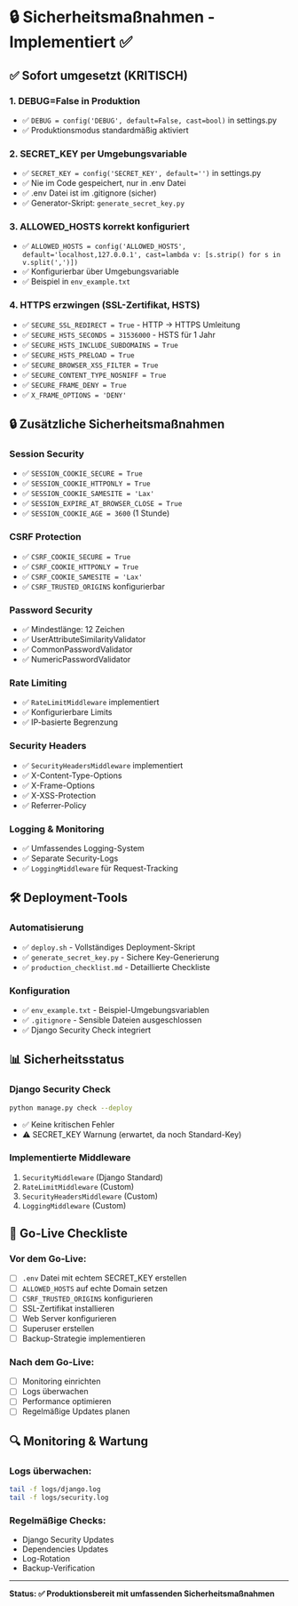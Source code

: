 # 🔒 Sicherheitsmaßnahmen - Implementiert ✅

## ✅ Sofort umgesetzt (KRITISCH)

### 1. DEBUG=False in Produktion
- ✅ `DEBUG = config('DEBUG', default=False, cast=bool)` in settings.py
- ✅ Produktionsmodus standardmäßig aktiviert

### 2. SECRET_KEY per Umgebungsvariable
- ✅ `SECRET_KEY = config('SECRET_KEY', default='')` in settings.py
- ✅ Nie im Code gespeichert, nur in .env Datei
- ✅ .env Datei ist im .gitignore (sicher)
- ✅ Generator-Skript: `generate_secret_key.py`

### 3. ALLOWED_HOSTS korrekt konfiguriert
- ✅ `ALLOWED_HOSTS = config('ALLOWED_HOSTS', default='localhost,127.0.0.1', cast=lambda v: [s.strip() for s in v.split(',')])`
- ✅ Konfigurierbar über Umgebungsvariable
- ✅ Beispiel in `env_example.txt`

### 4. HTTPS erzwingen (SSL-Zertifikat, HSTS)
- ✅ `SECURE_SSL_REDIRECT = True` - HTTP → HTTPS Umleitung
- ✅ `SECURE_HSTS_SECONDS = 31536000` - HSTS für 1 Jahr
- ✅ `SECURE_HSTS_INCLUDE_SUBDOMAINS = True`
- ✅ `SECURE_HSTS_PRELOAD = True`
- ✅ `SECURE_BROWSER_XSS_FILTER = True`
- ✅ `SECURE_CONTENT_TYPE_NOSNIFF = True`
- ✅ `SECURE_FRAME_DENY = True`
- ✅ `X_FRAME_OPTIONS = 'DENY'`

## 🔒 Zusätzliche Sicherheitsmaßnahmen

### Session Security
- ✅ `SESSION_COOKIE_SECURE = True`
- ✅ `SESSION_COOKIE_HTTPONLY = True`
- ✅ `SESSION_COOKIE_SAMESITE = 'Lax'`
- ✅ `SESSION_EXPIRE_AT_BROWSER_CLOSE = True`
- ✅ `SESSION_COOKIE_AGE = 3600` (1 Stunde)

### CSRF Protection
- ✅ `CSRF_COOKIE_SECURE = True`
- ✅ `CSRF_COOKIE_HTTPONLY = True`
- ✅ `CSRF_COOKIE_SAMESITE = 'Lax'`
- ✅ `CSRF_TRUSTED_ORIGINS` konfigurierbar

### Password Security
- ✅ Mindestlänge: 12 Zeichen
- ✅ UserAttributeSimilarityValidator
- ✅ CommonPasswordValidator
- ✅ NumericPasswordValidator

### Rate Limiting
- ✅ `RateLimitMiddleware` implementiert
- ✅ Konfigurierbare Limits
- ✅ IP-basierte Begrenzung

### Security Headers
- ✅ `SecurityHeadersMiddleware` implementiert
- ✅ X-Content-Type-Options
- ✅ X-Frame-Options
- ✅ X-XSS-Protection
- ✅ Referrer-Policy

### Logging & Monitoring
- ✅ Umfassendes Logging-System
- ✅ Separate Security-Logs
- ✅ `LoggingMiddleware` für Request-Tracking

## 🛠️ Deployment-Tools

### Automatisierung
- ✅ `deploy.sh` - Vollständiges Deployment-Skript
- ✅ `generate_secret_key.py` - Sichere Key-Generierung
- ✅ `production_checklist.md` - Detaillierte Checkliste

### Konfiguration
- ✅ `env_example.txt` - Beispiel-Umgebungsvariablen
- ✅ `.gitignore` - Sensible Dateien ausgeschlossen
- ✅ Django Security Check integriert

## 📊 Sicherheitsstatus

### Django Security Check
```bash
python manage.py check --deploy
```
- ✅ Keine kritischen Fehler
- ⚠️ SECRET_KEY Warnung (erwartet, da noch Standard-Key)

### Implementierte Middleware
1. `SecurityMiddleware` (Django Standard)
2. `RateLimitMiddleware` (Custom)
3. `SecurityHeadersMiddleware` (Custom)
4. `LoggingMiddleware` (Custom)

## 🚀 Go-Live Checkliste

### Vor dem Go-Live:
- [ ] `.env` Datei mit echtem SECRET_KEY erstellen
- [ ] `ALLOWED_HOSTS` auf echte Domain setzen
- [ ] `CSRF_TRUSTED_ORIGINS` konfigurieren
- [ ] SSL-Zertifikat installieren
- [ ] Web Server konfigurieren
- [ ] Superuser erstellen
- [ ] Backup-Strategie implementieren

### Nach dem Go-Live:
- [ ] Monitoring einrichten
- [ ] Logs überwachen
- [ ] Performance optimieren
- [ ] Regelmäßige Updates planen

## 🔍 Monitoring & Wartung

### Logs überwachen:
```bash
tail -f logs/django.log
tail -f logs/security.log
```

### Regelmäßige Checks:
- Django Security Updates
- Dependencies Updates
- Log-Rotation
- Backup-Verification

---

**Status: ✅ Produktionsbereit mit umfassenden Sicherheitsmaßnahmen** 